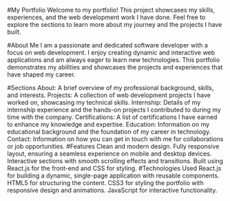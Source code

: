 #My Portfolio
Welcome to my portfolio! This project showcases my skills, experiences, and the web development work I have done. Feel free to explore the sections to learn more about my journey and the projects I have built.

#About Me
I am a passionate and dedicated software developer with a focus on web development. I enjoy creating dynamic and interactive web applications and am always eager to learn new technologies. This portfolio demonstrates my abilities and showcases the projects and experiences that have shaped my career.

#Sections
About: A brief overview of my professional background, skills, and interests.
Projects: A collection of web development projects I have worked on, showcasing my technical skills.
Internship: Details of my internship experience and the hands-on projects I contributed to during my time with the company.
Certifications: A list of certifications I have earned to enhance my knowledge and expertise.
Education: Information on my educational background and the foundation of my career in technology.
Contact: Information on how you can get in touch with me for collaborations or job opportunities.
#Features
Clean and modern design.
Fully responsive layout, ensuring a seamless experience on mobile and desktop devices.
Interactive sections with smooth scrolling effects and transitions.
Built using React.js for the front-end and CSS for styling.
#Technologies Used
React.js for building a dynamic, single-page application with reusable components.
HTML5 for structuring the content.
CSS3 for styling the portfolio with responsive design and animations.
JavaScript for interactive functionality.
